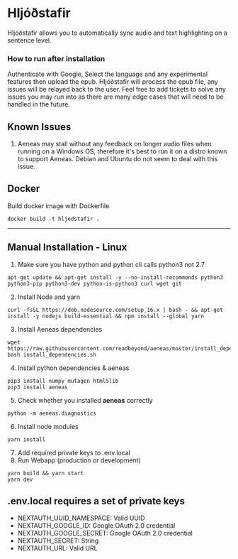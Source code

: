 # Hljóðstafir
  Hljóðstafir allows you to automatically sync audio and text highlighting on a sentence level.
  
  ### How to run after installation
  Authenticate with Google, Select the language and any experimental features then upload the epub.
  Hljóðstafir will process the epub file, any issues will be relayed back to the user.
  Feel free to add tickets to solve any issues you may run into as there are many edge cases that will need to be handled in the future.

## Known Issues
  1. Aeneas may stall without any feedback on longer audio files when running on a Windows OS, therefore it's best to run it on a distro known to support Aeneas. Debian and Ubuntu do not seem to deal with this issue.

  ## Docker
  Build docker image with Dockerfile

    docker build -t hljodstafir .

---

  ## Manual Installation - Linux
  1. Make sure you have python and python cli calls python3 not 2.7

    apt-get update && apt-get install -y --no-install-recommends python3 python3-pip python3-dev python-is-python3 curl wget git
  2. Install Node and yarn
    
    curl -fsSL https://deb.nodesource.com/setup_16.x | bash - && apt-get install -y nodejs build-essential && npm install --global yarn
  3. Install Aeneas dependencies

    wget https://raw.githubusercontent.com/readbeyond/aeneas/master/install_dependencies.sh
    bash install_dependencies.sh
  4. Install python dependencies & aeneas
    
    pip3 install numpy mutagen html5lib 
    pip3 install aeneas
  5. Check whether you installed **aeneas** correctly
    
    python -m aeneas.diagnostics
  6. Install node modules 
    
    yarn install
  7. Add required private keys to .env.local
  8. Run Webapp (production or development)
    
    yarn build && yarn start
    yarn dev

  ## .env.local requires a set of private keys
  - NEXTAUTH_UUID_NAMESPACE: Valid UUID
  - NEXTAUTH_GOOGLE_ID: Google OAuth 2.0 credential
  - NEXTAUTH_GOOGLE_SECRET: Google OAuth 2.0 credential
  - NEXTAUTH_SECRET: String
  - NEXTAUTH_URL: Valid URL
